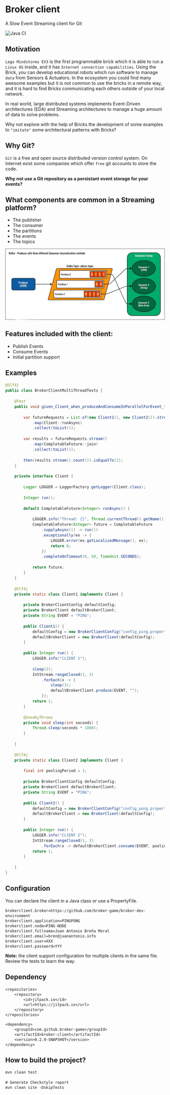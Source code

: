 # Broker client

A Slow Event Streaming client for Git

![Java CI](https://github.com/broker-game/broker-client/workflows/Java%20CI/badge.svg?branch=master)

## Motivation

`Lego Mindstorms EV3` is the first programmable brick which it is able to run a `Linux OS` inside, and
it has `Internet connection capabilities`. Using the Brick, you can develop educational robots which
run software to manage `data` from Sensors & Actuators. In the ecosystem you could find many awesome examples
but it is not common to use the bricks in a remote way, and it is hard to find Bricks communicating each others outside
of your local network.

In real world, large distributed systems implements Event-Driven architectures (EDA)
and Streaming architectures to manage a huge amount of data to solve problems.

Why not explore with the help of Bricks the development of some examples to `"imitate"` some architectural patterns
with Bricks?

## Why Git?

`Git` is a free and open source distributed version control system. On Internet exist some companies
which offer `free` git accounts to store the code.

**Why not use a Git repository as a persistant event storage for your events?**

## What components are common in a Streaming platform?

- The publisher
- The consumer
- The partitions
- The events
- The topics

![](docs/kafka-example.png)

## Features included with the client:

- Publish Events
- Consume Events
- Initial partition support

## Examples

``` java
@Slf4j
public class BrokerClientMultiThreadTests {

    @Test
    public void given_Client_when_produceAndConsumeInParallelForEvent_then_Ok() {

        var futureRequests = List.of(new Client1(), new Client2()).stream()
            .map(Client::runAsync)
            .collect(toList());

        var results = futureRequests.stream()
            .map(CompletableFuture::join)
            .collect(toList());

        then(results.stream().count()).isEqualTo(2);
    }

    private interface Client {

        Logger LOGGER = LoggerFactory.getLogger(Client.class);

        Integer run();

        default CompletableFuture<Integer> runAsync() {

            LOGGER.info("Thread: {}", Thread.currentThread().getName());
            CompletableFuture<Integer> future = CompletableFuture
                .supplyAsync(() -> run())
                .exceptionally(ex -> {
                    LOGGER.error(ex.getLocalizedMessage(), ex);
                    return 0;
                })
                .completeOnTimeout(0, 50, TimeUnit.SECONDS);

            return future;
        }
    }

    @Slf4j
    private static class Client1 implements Client {

        private BrokerClientConfig defaultConfig;
        private BrokerClient defaultBrokerClient;
        private String EVENT = "PING";

        public Client1() {
            defaultConfig = new BrokerClientConfig("config_ping.properties");
            defaultBrokerClient = new BrokerClient(defaultConfig);
        }

        public Integer run() {
            LOGGER.info("CLIENT 1");

            sleep(2);
            IntStream.rangeClosed(1, 3)
                .forEach(x -> {
                    sleep(3);
                    defaultBrokerClient.produce(EVENT, "");
                });
            return 1;
        }

        @SneakyThrows
        private void sleep(int seconds) {
            Thread.sleep(seconds * 1000);
        }

    }

    @Slf4j
    private static class Client2 implements Client {

        final int poolingPeriod = 1;

        private BrokerClientConfig defaultConfig;
        private BrokerClient defaultBrokerClient;
        private String EVENT = "PING";

        public Client2() {
            defaultConfig = new BrokerClientConfig("config_pong.properties");
            defaultBrokerClient = new BrokerClient(defaultConfig);
        }

        public Integer run() {
            LOGGER.info("CLIENT 2");
            IntStream.rangeClosed(1, 3)
                .forEach(x -> defaultBrokerClient.consume(EVENT, poolingPeriod));
            return 1;
        }

    }
}

```

## Configuration

You can declare the client in a Java class or use a PropertyFile.

```
brokerclient.broker=https://github.com/broker-game/broker-dev-environment
brokerclient.application=PINGPONG
brokerclient.node=PING-NODE
brokerclient.fullname=Juan Antonio Breña Moral
brokerclient.email=bren@juanantonio.info
brokerclient.user=XXX
brokerclient.password=YYY
```

**Note:** the client support configuration for multiple clients in the same file.
Review the tests to learn the way.


## Dependency

```
<repositories>
    <repository>
        <id>jitpack.io</id>
        <url>https://jitpack.io</url>
    </repository>
</repositories>
```

```
<dependency>
    <groupId>com.github.broker-game</groupId>
    <artifactId>broker-client</artifactId>
    <version>0.2.0-SNAPSHOT</version>
</dependency>
```

## How to build the project?

```
mvn clean test

# Generate Checkstyle report
mvn clean site -DskipTests
```
